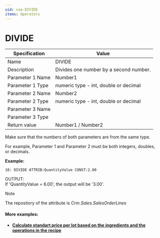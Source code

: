 ```yaml
---
uid: cao-DIVIDE
items: Operators
---
```

# DIVIDE 

| Specification | Value |
| ---- | ----- |
| Name | DIVIDE |
| Description | Divides one number by a second number. |
| Parameter 1 Name | Number1 |
| Parameter 1 Type | numeric type - int, double or decimal |
| Parameter 2 Name | Number2 |
| Parameter 2 Type | numeric type - int, double or decimal |
| Parameter 3 Name |
| Parameter 3 Type |
| Return value | Number1 / Number2 |


Make sure that the numbers of both parameters are from the same type. 

For example, Parameter 1 and Parameter 2 must be both integers, doubles, or decimals.

**Example:**

```
10: DIVIDE ATTRIB:QuantityValue CONST:2.00                
```
OUTPUT: <br> If 'QuantityValue = 6.00', the output will be '3.00'.

> [!NOTE]
> 
> The repository of the attribute is *Crm.Sales.SalesOrderLines*


#### More examples:

- **[Calculate standart price per lot based on the ingredients and the operations in the recipe](https://docs.erp.net/tech/advanced/calculated-attributes/examples/calculate-standartpriceperlot.html)**
